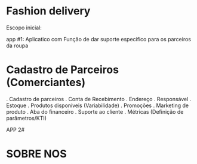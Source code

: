 # Fashion delivery

Escopo inicial:

app #1: Aplicatico com Função de dar suporte especifico para os parceiros da roupa

# Cadastro de Parceiros (Comerciantes)

. Cadastro de parceiros 
. Conta de Recebimento 
. Endereço 
. Responsável
. Estoque
. Produtos disponíveis (Variabilidade)
. Promoções 
. Marketing de produto 
. Aba do financeiro 
. Suporte ao cliente 
. Métricas (Definição de parâmetros/KTI)

APP 2#



# SOBRE NOS
